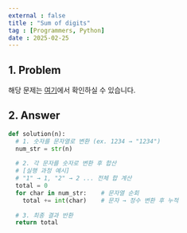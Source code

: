 ```yaml
---
external : false
title : "Sum of digits"
tag : [Programmers, Python]
date : 2025-02-25
---
```


## 1. Problem

해당 문제는 [여기](https://school.programmers.co.kr/learn/courses/30/lessons/120906)에서 확인하실 수 있습니다.

## 2. Answer

```python
def solution(n):
  # 1. 숫자를 문자열로 변환 (ex. 1234 → "1234")
  num_str = str(n)
  
  # 2. 각 문자를 숫자로 변환 후 합산
  # [실행 과정 예시]
  # "1" → 1, "2" → 2 ... 전체 합 계산
  total = 0
  for char in num_str:    # 문자열 순회
    total += int(char)    # 문자 → 정수 변환 후 누적
  
  # 3. 최종 결과 반환
  return total
```
